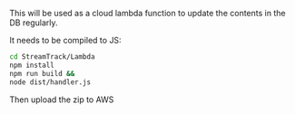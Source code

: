 This will be used as a cloud lambda function to update the contents in the DB regularly.

It needs to be compiled to JS:
```sh
cd StreamTrack/Lambda
npm install
npm run build &&
node dist/handler.js
```

Then upload the zip to AWS